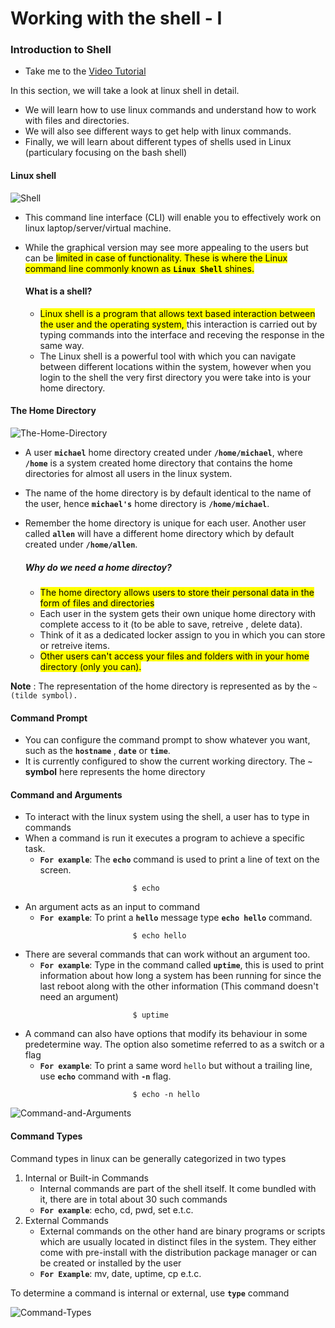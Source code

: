 # Working with the shell - I

### Introduction to Shell

- Take me to the [Video Tutorial](https://kodekloud.com/topic/introduction-to-shell/)

In this section, we will take a look at linux shell in detail. 
- We will learn how to use linux commands and understand how to work with files and directories. 
- We will also see different ways to get help with linux commands. 
- Finally, we will learn about different types of shells used in Linux (particulary focusing on the bash shell)

#### Linux shell

![Shell](../../images/Shell.PNG)

- This command line interface (CLI) will enable you to effectively work on linux laptop/server/virtual machine.
- While the graphical version may see more appealing to the users but can be <mark>limited in case of functionality.<mark/> These is where the Linux command line commonly known as **`Linux Shell`** shines.

  #### What is a shell?

  - <mark>Linux shell is a program that allows text based interaction between the user and the operating system, </mark> this interaction is carried out by typing commands into the interface and receving the response in the same way.
  - The Linux shell is a powerful tool with which you can navigate between different locations within the system, however when you login to the shell the very first directory you were take into is your home directory.

#### The Home Directory

![The-Home-Directory](../../images/The_Home_Directory.JPG)
 
- A user **`michael`** home directory created under **`/home/michael`**, where **`/home`** is a system created home directory that contains the home directories for almost all users in the linux system. 
- The name of the home directory is by default identical to the name of the user, hence **`michael's`** home directory is **`/home/michael`**.
- Remember the home directory is unique for each user. Another user called **`allen`** will have a different home directory which by default created under **`/home/allen`**.

  ##### Why do we need a home directoy?
  - <mark>The home directory allows users to store their personal data in the form of files and directories</mark>
  - Each user in the system gets their own unique home directory with complete access to it (to be able to save, retreive , delete data).
  - Think of it as a dedicated locker assign to you in which you can store or retreive items.
  - <mark> Other users can't access your files and folders with in your home directory (only you can).</mark>

**Note** : The representation of the home directory is represented as by the `~ (tilde symbol).`

#### Command Prompt

- You can configure the command prompt to show whatever you want, such as the **`hostname`** , **`date`** or **`time`**. 
- It is currently configured to show the current working directory. The **`~` symbol**  here represents the home directory

#### Command and Arguments

- To interact with the linux system using the shell, a user has to type in commands
- When a command is run it executes a program to achieve a specific task.
  - **`For example`**: The **`echo`** command is used to print a line of text on the screen.
  ```
                          $ echo 
  ```
- An argument acts as an input to command
  - **`For example`**: To print a **`hello`** message type **`echo hello`** command.
  ```
                          $ echo hello
  ```
- There are several commands that can work without an argument too.
  - **`For example`**: Type in the command called **`uptime`**, this is used to print information about how long a system has been running for since the last reboot along with the other information (This command doesn't need an argument)
  ```
                          $ uptime 
  ```
- A command can also have options that modify its behaviour in some predetermine way. The option also sometime referred to as a switch or a flag 
  - **`For example`**: To print a same word `hello` but without a trailing line, use **`echo`** command with **`-n`** flag.
  ```
                          $ echo -n hello
  ```
  
![Command-and-Arguments](../../images/Command-and-Arguments.PNG)

#### Command Types

Command types in linux can be generally categorized in two types
 1. Internal or Built-in Commands 
    - Internal commands are part of the shell itself. It come bundled with it, there are in total about 30 such commands
    - **`For example`**: echo, cd, pwd, set e.t.c.
 1. External Commands
    - External commands on the other hand are binary programs or scripts which are usually located in distinct files in the system. They either come with pre-install with the distribution package manager or can be created or installed by the user
    - **`For Example`**: mv, date, uptime, cp e.t.c.
    
To determine a command is internal or external, use **`type`** command
 
![Command-Types](../../images/Command-Types.PNG)

